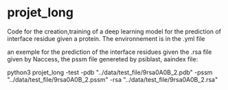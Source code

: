 # projet_long
Code for the creation,training of a deep learning model for the prediction
of interface residue given a protein.
The environnement is in the .yml file

an exemple for the prediction of the interface residues given the .rsa file
given by Naccess, the pssm file genereted by psiblast, aaindex file:

python3 projet_long -test -pdb "../data/test_file/9rsa0A0B_2.pdb"
                          -pssm "../data/test_file/9rsa0A0B_2.pssm"
                          -rsa "../data/test_file/9rsa0A0B_2.rsa"
                          

